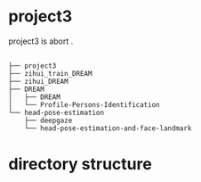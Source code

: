 # project3
project3 is abort <Pose Robust Face Recognition>.

##

    ├── project3
    ├── zihui_train_DREAM
    ├── zihui_DREAM
    ├── DREAM
    │   ├── DREAM
    │   └── Profile-Persons-Identification
    └── head-pose-estimation
        ├── deepgaze
        └── head-pose-estimation-and-face-landmark

# directory structure
